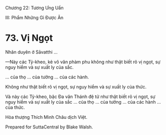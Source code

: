 

Chương 22: Tương Ưng Uẩn

III: Phẩm Những Gì Ðược Ăn

# 73\. Vị Ngọt

Nhân duyên ở Sāvatthi …

—Này các Tỷ-kheo, kẻ vô văn phàm phu không như thật biết rõ vị ngọt, sự nguy hiểm và sự xuất ly của sắc.

… của thọ … của tưởng … của các hành.

Không như thật biết rõ vị ngọt, sự nguy hiểm và sự xuất ly của thức.

Và này các Tỷ-kheo, bậc Ða văn Thánh đệ tử như thật biết rõ vị ngọt, sự nguy hiểm và sự xuất ly của sắc … của thọ … của tưởng … của các hành … của thức.

Hòa thượng Thích Minh Châu dịch Việt.

Prepared for SuttaCentral by Blake Walsh.